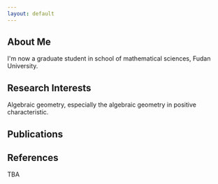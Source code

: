 ```yaml
---
layout: default
---
```


## About Me

I'm now a graduate student in school of mathematical sciences, Fudan University. 

## Research Interests

Algebraic geometry, especially the algebraic geometry in positive characteristic.

## Publications


## References

TBA
